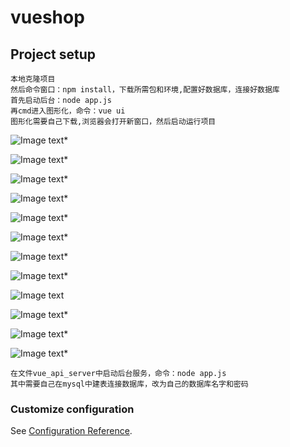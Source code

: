 # vueshop

## Project setup
```
本地克隆项目
然后命令窗口：npm install，下载所需包和环境,配置好数据库，连接好数据库
首先启动后台：node app.js
再cmd进入图形化，命令：vue ui
图形化需要自己下载,浏览器会打开新窗口，然后启动运行项目
```

![Image text](http://r4gf8lxyf.hn-bkt.clouddn.com/image-20211221145507998.png)*

![Image text](http://r4gf8lxyf.hn-bkt.clouddn.com/image-20211221145556120.png)*

![Image text](http://r4gf8lxyf.hn-bkt.clouddn.com/image-20211221145630673.png)*

![Image text](http://r4gf8lxyf.hn-bkt.clouddn.com/image-20211221145659853.png)*

![Image text](http://r4gf8lxyf.hn-bkt.clouddn.com/image-20211221145846996.png)*

![Image text](http://r4gf8lxyf.hn-bkt.clouddn.com/image-20211221150007435.png)*

![Image text](http://r4gf8lxyf.hn-bkt.clouddn.com/image-20211221150024135.png)*

![Image text](http://r4gf8lxyf.hn-bkt.clouddn.com/image-20211221150052945.png)*

![Image text](http://r4gf8lxyf.hn-bkt.clouddn.com/image-20211221150147495.png)

![Image text](http://r4gf8lxyf.hn-bkt.clouddn.com/image-20211221150211359.png)*

![Image text](http://r4gf8lxyf.hn-bkt.clouddn.com/image-20211221150230053.png)*

![Image text](http://r4gf8lxyf.hn-bkt.clouddn.com/image-20211221150247028.png)*



```
在文件vue_api_server中启动后台服务，命令：node app.js
其中需要自己在mysql中建表连接数据库，改为自己的数据库名字和密码
```


### Customize configuration
See [Configuration Reference](https://cli.vuejs.org/config/).
